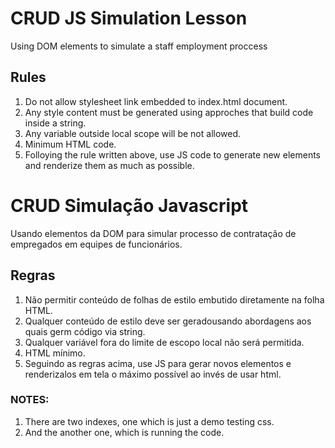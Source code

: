 # CRUD JS Simulation Lesson
Using DOM elements to simulate a staff employment proccess 
## Rules
1. Do not allow stylesheet link embedded to index.html document.
2. Any style content must be generated using approches that build code inside a string.
3. Any variable outside local scope will be not allowed.
4. Minimum HTML code.
5. Folloying the rule written above, use JS code to generate new elements and  renderize them as much as possible.

# CRUD Simulação Javascript
Usando elementos da DOM para simular processo de contratação de empregados em equipes de funcionários. 
## Regras
1. Não permitir conteúdo de folhas de estilo embutido diretamente na folha HTML.
2. Qualquer conteúdo de estilo deve ser geradousando abordagens aos quais germ código via string.
3. Qualquer variável fora do limite de escopo local não será permitida.
4. HTML mínimo.
5. Seguindo as regras acima, use JS para gerar novos elementos e renderizalos em tela o máximo possível ao invés de usar html.

### NOTES:
1. There are two indexes, one which is just a demo testing css.
2. And the another one, which is running the code.